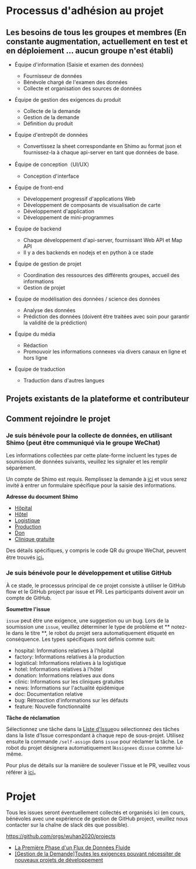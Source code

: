 # Processus d'adhésion au projet

## Les besoins de tous les groupes et membres (En constante augmentation, actuellement en test et en déploiement ... aucun groupe n'est établi)

* Équipe d'information (Saisie et examen des données)
  * Fournisseur de données
  * Bénévole chargé de l'examen des données
  * Collecte et organisation des sources de données
  
* Équipe de gestion des exigences du produit
  * Collecte de la demande
  * Gestion de la demande
  * Définition du produit
  
* Équipe d'entrepôt de données
  * Convertissez la sheet correspondante en Shimo au format json et fournissez-la à chaque api-server en tant que données de base.
  
* Équipe de conception（UI/UX）
  * Conception d'interface
 
* Équipe de front-end
  * Développement progressif d'applications Web
  * Développement de composants de visualisation de carte
  * Développement d'application 
  * Développement de mini-programmes
  
* Équipe de backend
  * Chaque développement d'api-server, fournissant Web API et Map API
  * Il y a des backends en nodejs et en python à ce stade
  
* Équipe de gestion de projet
  * Coordination des ressources des différents groupes, accueil des informations
  * Gestion de projet
  
* Équipe de modélisation des données / science des données
  * Analyse des données
  * Prédiction des données (doivent être traitées avec soin pour garantir la validité de la prédiction)
  
* Équipe du média
  * Rédaction
  * Promouvoir les informations connexes via divers canaux en ligne et hors ligne
  
* Équipe de traduction
  * Traduction dans d'autres langues

## Projets existants de la plateforme et contributeur



## Comment rejoindre le projet

### Je suis bénévole pour la collecte de données, en utilisant Shimo (peut être communiqué via le groupe WeChat)

Les informations collectées par cette plate-forme incluent les types de soumission de données suivants, veuillez les signaler et les remplir séparément.

Un compte de Shimo est requis. Remplissez la demande à [ici](https://shimo.im/forms/YVJkGrGCWwQPTpqY/fill) et vous serez invité à entrer un formulaire spécifique pour la saisie des informations.

**Adresse du document Shimo**

- [Hôpital](https://shimo.im/sheets/k399pHyt6HKvW6xR/MODOC/)
- [Hôtel](https://shimo.im/sheets/Hd9C3QytrJK3RWxG/z1rye/)
- [Logistique](https://shimo.im/sheets/RTHXp3ghtKXY3GcC/MODOC/)
- [Production](https://shimo.im/sheets/pchvJ6ddyRHHdXtv/MODOC/)
- [Don](https://shimo.im/sheets/W3gxW6cwkYTDY6DD/)
- [Clinique gratuite](https://shimo.im/sheets/JgXjYCJJTRQxJ3GP/MODOC/)

Des détails spécifiques, y compris le code QR du groupe WeChat, peuvent être trouvés [ici](https://github.com/wuhan2020/wuhan2020/blob/master/INFORMATION_GUIDE.md)。

### Je suis bénévole pour le développement et utilise GitHub

À ce stade, le processus principal de ce projet consiste à utiliser le GitHub flow et le GitHub project par issue et PR. Les participants doivent avoir un compte de GitHub.

**Soumettre l'issue**

`issue` peut être une exigence, une suggestion ou un bug. Lors de la soumission une `issue`, veuillez déterminer le type de problème et ** notez-le dans le titre **, le robot du projet sera automatiquement étiqueté en conséquence. Les types spécifiques sont définis comme suit:

- hospital: Informations relatives à l'hôpital
- factory: Informations relatives à la production
- logistical: Informations relatives à la logistique
- hotel: Informations relatives à l'hôtel
- donation: Informations relatives aux dons
- clinic: Informations sur les cliniques gratuites
- news: Informations sur l'actualité épidémique
- doc: Documentation relative
- bug: Rétroaction d'informations sur les défauts
- feature: Nouvelle fonctionnalité

**Tâche de réclamation**

Sélectionnez une tâche dans la [Liste d'Issue](https://github.com/wuhan2020/wuhan2020/issues)ou sélectionnez des tâches dans la liste d'Issue correspondant à chaque repo de sous-projet. Utilisez ensuite la commande `/self-assign` dans `issue`  pour réclamer la tâche. Le robot du projet désignera automatiquement l`Assignees` d`issue` comme lui-même.


Pour plus de détails sur la manière de soulever l'issue et le PR, veuillez vous référer à [ici](https://github.com/wuhan2020/wuhan2020/blob/master/CONTRIBUTING.md)。

# Projet

Tous les issues seront éventuellement collectés et organisés ici (en cours, bénévoles avec une expérience de gestion de GitHub project, veuillez nous contacter sur la chaîne de slack dès que possible).



https://github.com/orgs/wuhan2020/projects

* [La Première Phase d'un Flux de Données Fluide](https://github.com/orgs/wuhan2020/projects/1)   
* [\[Gestion de la Demande\]Toutes les exigences pouvant nécessiter de nouveaux projets de développement](https://github.com/orgs/wuhan2020/projects/2)
